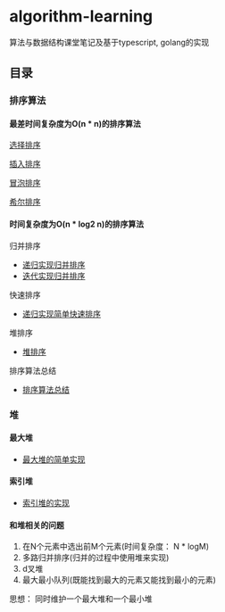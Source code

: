 # algorithm-learning
算法与数据结构课堂笔记及基于typescript, golang的实现

## 目录

### 排序算法

#### 最差时间复杂度为O(n * n)的排序算法

[选择排序](https://github.com/linyimin-bupt/algorithm-learning/blob/master/docs/typescript/sort/selection-sort.md)

[插入排序](https://github.com/linyimin-bupt/algorithm-learning/blob/master/docs/typescript/sort/insertion-sort.md)

[冒泡排序](https://github.com/linyimin-bupt/algorithm-learning/blob/master/docs/typescript/sort/bubble-sort.md)

[希尔排序](https://github.com/linyimin-bupt/algorithm-learning/blob/master/docs/typescript/sort/shell-sort.md)


#### 时间复杂度为O(n * log2 n)的排序算法

归并排序
- [递归实现归并排序](https://github.com/linyimin-bupt/algorithm-learning/blob/master/docs/typescript/sort/merge/merge-sort-recursion.md)
- [迭代实现归并排序](https://github.com/linyimin-bupt/algorithm-learning/blob/master/docs/typescript/sort/merge/merge-sort-iteration.md)

快速排序
- [递归实现简单快速排序](https://github.com/linyimin-bupt/algorithm-learning/blob/master/docs/typescript/sort/quick-sort.md)

堆排序
- [堆排序](https://github.com/linyimin-bupt/algorithm-learning/blob/master/docs/typescript/sort/heap-sort.md)

排序算法总结
- [排序算法总结](https://github.com/linyimin-bupt/algorithm-learning/blob/master/docs/typescript/sort/sort-summary.md)


### 堆

#### 最大堆  
- [最大堆的简单实现](https://github.com/linyimin-bupt/algorithm-learning/blob/master/docs/typescript/heap/max-heap.md)

#### 索引堆
- [索引堆的实现](https://github.com/linyimin-bupt/algorithm-learning/blob/master/docs/typescript/heap/index-max-heap.md)

#### 和堆相关的问题

1. 在N个元素中选出前M个元素(时间复杂度： N * logM)
2. 多路归并排序(归并的过程中使用堆来实现)
3. d叉堆
4. 最大最小队列(既能找到最大的元素又能找到最小的元素)

思想： 同时维护一个最大堆和一个最小堆